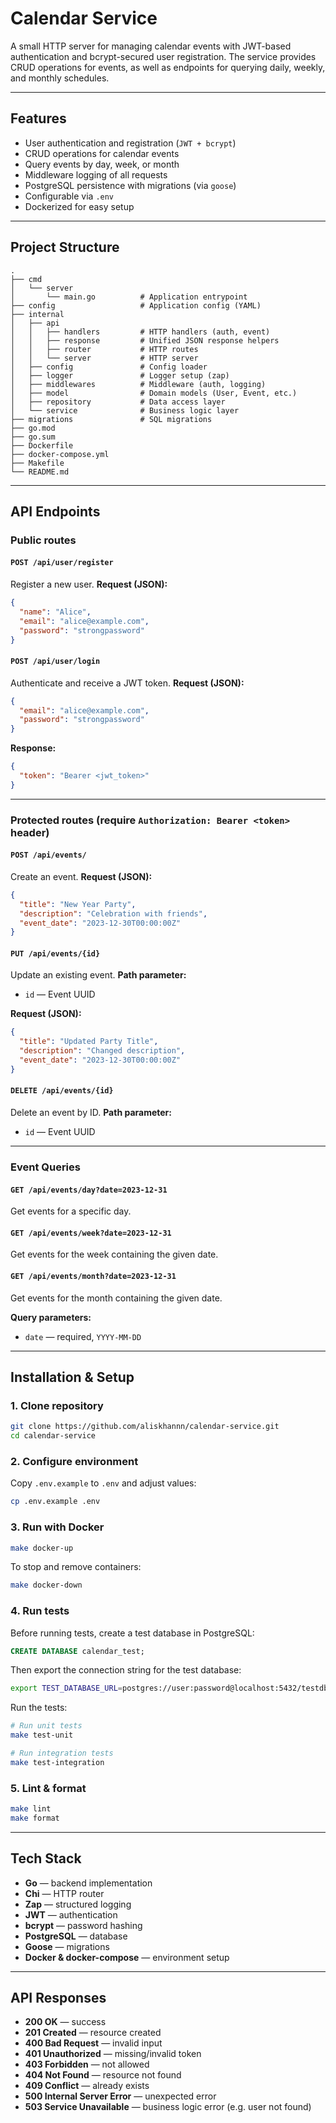 # Calendar Service

A small HTTP server for managing calendar events with JWT-based authentication and bcrypt-secured user registration.
The service provides CRUD operations for events, as well as endpoints for querying daily, weekly, and monthly schedules.

---

## Features

* User authentication and registration (`JWT + bcrypt`)
* CRUD operations for calendar events
* Query events by day, week, or month
* Middleware logging of all requests
* PostgreSQL persistence with migrations (via `goose`)
* Configurable via `.env`
* Dockerized for easy setup

---

## Project Structure

```
.
├── cmd                     
│   └── server              
│       └── main.go          # Application entrypoint
├── config                   # Application config (YAML)
├── internal                
│   ├── api                 
│   │   ├── handlers         # HTTP handlers (auth, event)
│   │   ├── response         # Unified JSON response helpers
│   │   ├── router           # HTTP routes
│   │   └── server           # HTTP server
│   ├── config               # Config loader
│   ├── logger               # Logger setup (zap)
│   ├── middlewares          # Middleware (auth, logging)
│   ├── model                # Domain models (User, Event, etc.)
│   ├── repository           # Data access layer
│   └── service              # Business logic layer
├── migrations               # SQL migrations
├── go.mod                   
├── go.sum                   
├── Dockerfile               
├── docker-compose.yml       
├── Makefile                 
└── README.md                
```

---

## API Endpoints

### Public routes

#### `POST /api/user/register`

Register a new user.
**Request (JSON):**

```json
{
  "name": "Alice",
  "email": "alice@example.com",
  "password": "strongpassword"
}
```

#### `POST /api/user/login`

Authenticate and receive a JWT token.
**Request (JSON):**

```json
{
  "email": "alice@example.com",
  "password": "strongpassword"
}
```

**Response:**

```json
{
  "token": "Bearer <jwt_token>"
}
```

---

### Protected routes (require `Authorization: Bearer <token>` header)

#### `POST /api/events/`

Create an event.
**Request (JSON):**

```json
{
  "title": "New Year Party",
  "description": "Celebration with friends",
  "event_date": "2023-12-30T00:00:00Z"
}
```

#### `PUT /api/events/{id}`

Update an existing event.
**Path parameter:**

* `id` — Event UUID

**Request (JSON):**

```json
{
  "title": "Updated Party Title",
  "description": "Changed description",
  "event_date": "2023-12-30T00:00:00Z"
}
```

#### `DELETE /api/events/{id}`

Delete an event by ID.
**Path parameter:**

* `id` — Event UUID

---

### Event Queries

#### `GET /api/events/day?date=2023-12-31`

Get events for a specific day.

#### `GET /api/events/week?date=2023-12-31`

Get events for the week containing the given date.

#### `GET /api/events/month?date=2023-12-31`

Get events for the month containing the given date.

**Query parameters:**

* `date` — required, `YYYY-MM-DD`

---

## Installation & Setup

### 1. Clone repository

```bash
git clone https://github.com/aliskhannn/calendar-service.git
cd calendar-service
```

### 2. Configure environment

Copy `.env.example` to `.env` and adjust values:

```bash
cp .env.example .env
```

### 3. Run with Docker

```bash
make docker-up
```

To stop and remove containers:

```bash
make docker-down
```

### 4. Run tests

Before running tests, create a test database in PostgreSQL:
```sql
CREATE DATABASE calendar_test;
```

Then export the connection string for the test database:
```bash
export TEST_DATABASE_URL=postgres://user:password@localhost:5432/testdb?sslmode=disable
```

Run the tests:
```bash
# Run unit tests
make test-unit

# Run integration tests
make test-integration
```

### 5. Lint & format

```bash
make lint
make format
```

---

## Tech Stack

* **Go** — backend implementation
* **Chi** — HTTP router
* **Zap** — structured logging
* **JWT** — authentication
* **bcrypt** — password hashing
* **PostgreSQL** — database
* **Goose** — migrations
* **Docker & docker-compose** — environment setup

---

## API Responses

* **200 OK** — success
* **201 Created** — resource created
* **400 Bad Request** — invalid input
* **401 Unauthorized** — missing/invalid token
* **403 Forbidden** — not allowed
* **404 Not Found** — resource not found
* **409 Conflict** — already exists
* **500 Internal Server Error** — unexpected error
* **503 Service Unavailable** — business logic error (e.g. user not found)
